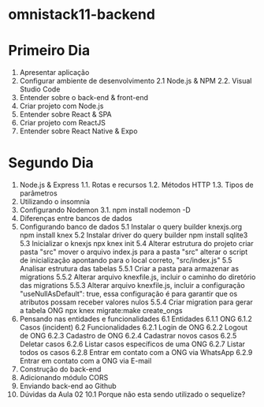 # omnistack11-backend
# Primeiro Dia
1. Apresentar aplicação
2. Configurar ambiente de desenvolvimento
    2.1 Node.js & NPM
    2.2. Visual Studio Code
3. Entender sobre o back-end & front-end
4. Criar projeto com Node.js
5. Entender sobre React & SPA
6. Criar projeto com ReactJS
7. Entender sobre React Native & Expo


# Segundo Dia
1. Node.js & Express 
    1.1. Rotas e recursos 
    1.2. Métodos HTTP 
    1.3. Tipos de parâmetros 
2. Utilizando o insomnia
3. Configurando Nodemon 
    3.1. npm install nodemon -D
4. Diferenças entre bancos de dados
5. Configurando banco de dados
    5.1 Instalar o query builder knexjs.org
        npm install knex
    5.2 Instalar driver do query builder
        npm install sqlite3
    5.3 Inicializar o knexjs
        npx knex init
    5.4 Alterar estrutura do projeto
        criar pasta "src"
        mover o arquivo index.js para a pasta "src"
        alterar o script de inicialização apontando para o local correto, "src/index.js"
    5.5 Analisar estrutura das tabelas
        5.5.1 Criar a pasta para armazenar as migrations
        5.5.2 Alterar arquivo knexfile.js, incluir o caminho do diretório das migrations
        5.5.3 Alterar arquivo knexfile.js, incluir a configuração "useNullAsDefault": true, essa configuração é para garantir que os atributos possam receber valores nulos
        5.5.4 Criar migration para gerar a tabela ONG
            npx knex migrate:make create_ongs
6. Pensando nas entidades e funcionalidades
    6.1 Entidades
        6.1.1 ONG
        6.1.2 Casos (incident)
    6.2 Funcionalidades
        6.2.1 Login de ONG
        6.2.2 Logout de ONG
        6.2.3 Cadastro de ONG
        6.2.4 Cadastrar novos casos
        6.2.5 Deletar casos
        6.2.6 Listar casos específicos de uma ONG
        6.2.7 Listar todos os casos
        6.2.8 Entrar em contato com a ONG via WhatsApp
        6.2.9 Entrar em contato com a ONG via E-mail
7. Construção do back-end
8. Adicionando módulo CORS
9. Enviando back-end ao Github
10. Dúvidas da Aula 02 
    10.1 Porque não esta sendo utilizado o sequelize?

